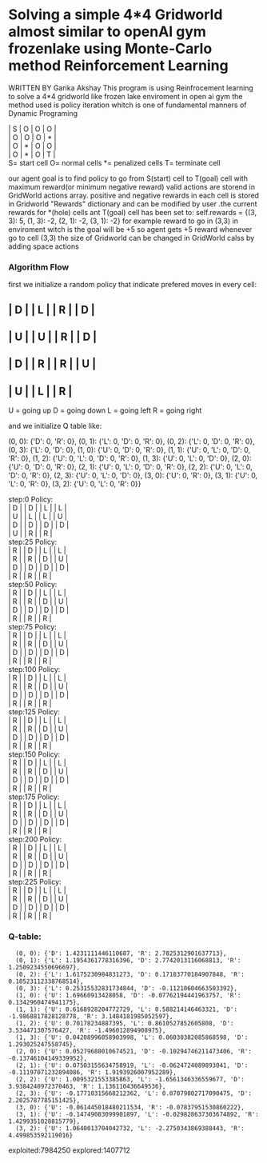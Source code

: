 # Solving a simple 4*4 Gridworld almost similar to openAI gym frozenlake using Monte-Carlo method Reinforcement Learning

WRITTEN BY Garika Akshay
This program is using Reinfrocement learning to solve a 4*4 gridworld like frozen lake enviroment in open ai gym
the method used is policy iteration whitch is one of fundamental manners of Dynamic Programing

 | S | O | O | O |  
 | O | O | O | * |  
 | O | * | O | O |  
 | O | * | O | T |  
S= start cell
O= normal cells
*= penalized cells
T= terminate cell

our agent goal is to find policy to go from S(start) cell to T(goal) cell with maximum reward(or minimum negative reward)
valid actions are storend in GridWorld actions array.
positive and negative rewards in each cell is stored in Gridworld "Rewards" dictionary and can be modified by user .the current rewards for *(hole) cells ant T(goal) cell has been set to:
self.rewards = {(3, 3): 5, (1, 3): -2, (2, 1): -2, (3, 1): -2}
for example reward to go in (3,3) in enviroment witch is the goal will be +5 so agent gets +5 reward whenever go to cell (3,3)
the size of Gridworld can be changed in GridWorld calss by adding space actions

### Algorithm Flow

first we initialize a random policy that indicate prefered moves in every cell:

| D |  | L |  | R |  | D | 
----------------------------
| U |  | U |  | R |  | D | 
----------------------------
| D |  | R |  | R |  | U | 
----------------------------
| U |  | L |  | R | 
----------------------------
U = going up
D = going down
L = going left
R = going right

and we initialize Q table like:

(0, 0): {'D': 0, 'R': 0},
(0, 1): {'L': 0, 'D': 0, 'R': 0},
(0, 2): {'L': 0, 'D': 0, 'R': 0},
(0, 3): {'L': 0, 'D': 0},
(1, 0): {'U': 0, 'D': 0, 'R': 0},
(1, 1): {'U': 0, 'L': 0, 'D': 0, 'R': 0},
(1, 2): {'U': 0, 'L': 0, 'D': 0, 'R': 0},
(1, 3): {'U': 0, 'L': 0, 'D': 0},
(2, 0): {'U': 0, 'D': 0, 'R': 0},
(2, 1): {'U': 0, 'L': 0, 'D': 0, 'R': 0},
(2, 2): {'U': 0, 'L': 0, 'D': 0, 'R': 0},
(2, 3): {'U': 0, 'L': 0, 'D': 0},
(3, 0): {'U': 0, 'R': 0},
(3, 1): {'U': 0, 'L': 0, 'R': 0},
(3, 2): {'U': 0, 'L': 0, 'R': 0}}

step:0
   Policy:  
      | D |  | D |  | L |  | L |   
      | U |  | L |  | L |  | U |   
      | D |  | D |  | D |  | D |   
      | U |  | R |  | R |   
step:25
   Policy:  
      | R |  | D |  | L |  | L |   
      | R |  | R |  | D |  | U |   
      | D |  | D |  | D |  | D |   
      | R |  | R |  | R |   
step:50
    Policy:  
      | R |  | D |  | L |  | L |   
      | R |  | R |  | D |  | U |   
      | D |  | D |  | D |  | D |   
      | R |  | R |  | R |   
step:75
      Policy:  
      | R |  | D |  | L |  | L |   
      | R |  | R |  | D |  | U |   
      | D |  | D |  | D |  | D |   
      | R |  | R |  | R |   
step:100
    Policy:  
      | R |  | D |  | L |  | L |   
      | R |  | R |  | D |  | U |   
      | D |  | D |  | D |  | D |   
      | R |  | R |  | R |   
step:125
      Policy:  
      | R |  | D |  | L |  | L |   
      | R |  | R |  | D |  | U |   
      | D |  | D |  | D |  | D |   
      | R |  | R |  | R |   
step:150
    Policy:  
      | R |  | D |  | L |  | L |   
      | R |  | R |  | D |  | U |   
      | D |  | D |  | D |  | D |   
      | R |  | R |  | R |   
step:175
      Policy:  
      | R |  | D |  | L |  | L |   
      | R |  | R |  | D |  | U |    
      | D |  | D |  | D |  | D |   
      | R |  | R |  | R |   
step:200
         Policy:  
      | R |  | D |  | L |  | L |   
      | R |  | R |  | D |  | U |    
      | D |  | D |  | D |  | D |   
      | R |  | R |  | R |   
step:225
         Policy:  
      | R |  | D |  | L |  | L |   
      | R |  | R |  | D |  | U |   
      | D |  | D |  | D |  | D |   
      | R |  | R |  | R |   
### Q-table:
      (0, 0): {'D': 1.4231111446110687, 'R': 2.7825312901637713},
      (0, 1): {'L': 1.1954361778316396, 'D': 2.7742013116068813, 'R': 1.2509234550696697},
      (0, 2): {'L': 1.6175230984831273, 'D': 0.17183770184907848, 'R': 0.10523112338768514}, 
      (0, 3): {'L': 0.25315532831734844, 'D': -0.11210604663503392},
      (1, 0): {'U': 1.69660913428058, 'D': -0.07762194441963757, 'R': 0.1342960474941175}, 
      (1, 1): {'U': 0.6168928204772729, 'L': 0.588214146463321, 'D': -1.9868817828128778, 'R': 3.1484181985052597},
      (1, 2): {'U': 0.70178234887395, 'L': 0.8610527852605808, 'D': 3.534471307576427, 'R': -1.496012894908975}, 
      (1, 3): {'U': 0.04208996058903998, 'L': 0.06030382085868598, 'D': 1.293025247558745}, 
      (2, 0): {'U': 0.05279680010674521, 'D': -0.10294746211473406, 'R': -0.13746104149339952}, 
      (2, 1): {'U': 0.07503155634758919, 'L': -0.0624724089893041, 'D': -0.11197071232894086, 'R': 1.9193926007952289},
      (2, 2): {'U': 1.0095321553385863, 'L': -1.6561346336559677, 'D': 3.9384240972370463, 'R': 1.136110436649536},
      (2, 3): {'U': -0.17710315668212362, 'L': 0.07079802717090475, 'D': 2.2025787785151425},
      (3, 0): {'U': -0.061445018480211534, 'R': -0.07837951530860222}, 
      (3, 1): {'U': -0.14749083099901897, 'L': -0.029828637303674892, 'R': 1.4299351028815779}, 
      (3, 2): {'U': 1.0640013704042732, 'L': -2.2750343869388443, 'R': 4.499853592119016}      
        
exploited:7984250  explored:1407712
